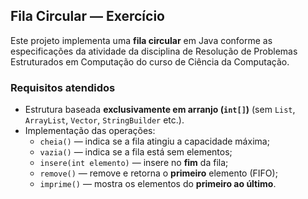 ## Fila Circular — Exercício

Este projeto implementa uma **fila circular** em Java conforme as especificações da atividade da disciplina de Resolução de Problemas Estruturados em Computação do curso de Ciência da Computação.

### Requisitos atendidos
- Estrutura baseada **exclusivamente em arranjo (`int[]`)** (sem `List`, `ArrayList`, `Vector`, `StringBuilder` etc.).
- Implementação das operações:
  - `cheia()` — indica se a fila atingiu a capacidade máxima;
  - `vazia()` — indica se a fila está sem elementos;
  - `insere(int elemento)` — insere no **fim** da fila;
  - `remove()` — remove e retorna o **primeiro** elemento (FIFO);
  - `imprime()` — mostra os elementos do **primeiro ao último**.

